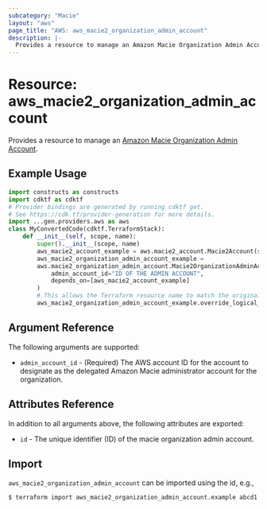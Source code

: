 ```yaml
---
subcategory: "Macie"
layout: "aws"
page_title: "AWS: aws_macie2_organization_admin_account"
description: |-
  Provides a resource to manage an Amazon Macie Organization Admin Account.
---
```


# Resource: aws_macie2_organization_admin_account

Provides a resource to manage an [Amazon Macie Organization Admin Account](https://docs.aws.amazon.com/macie/latest/APIReference/admin.html).

## Example Usage

```python
import constructs as constructs
import cdktf as cdktf
# Provider bindings are generated by running cdktf get.
# See https://cdk.tf/provider-generation for more details.
import ...gen.providers.aws as aws
class MyConvertedCode(cdktf.TerraformStack):
    def __init__(self, scope, name):
        super().__init__(scope, name)
        aws_macie2_account_example = aws.macie2_account.Macie2Account(self, "example")
        aws_macie2_organization_admin_account_example =
        aws.macie2_organization_admin_account.Macie2OrganizationAdminAccount(self, "example_1",
            admin_account_id="ID OF THE ADMIN ACCOUNT",
            depends_on=[aws_macie2_account_example]
        )
        # This allows the Terraform resource name to match the original name. You can remove the call if you don't need them to match.
        aws_macie2_organization_admin_account_example.override_logical_id("example")
```

## Argument Reference

The following arguments are supported:

* `admin_account_id` - (Required) The AWS account ID for the account to designate as the delegated Amazon Macie administrator account for the organization.

## Attributes Reference

In addition to all arguments above, the following attributes are exported:

* `id` - The unique identifier (ID) of the macie organization admin account.

## Import

`aws_macie2_organization_admin_account` can be imported using the id, e.g.,

```
$ terraform import aws_macie2_organization_admin_account.example abcd1
```

<!-- cache-key: cdktf-0.17.0-pre.15 input-9c07272cd92d668bde236f466d4c7a6b6980711a9be354b8d2ef7a1cb064d8e5 -->